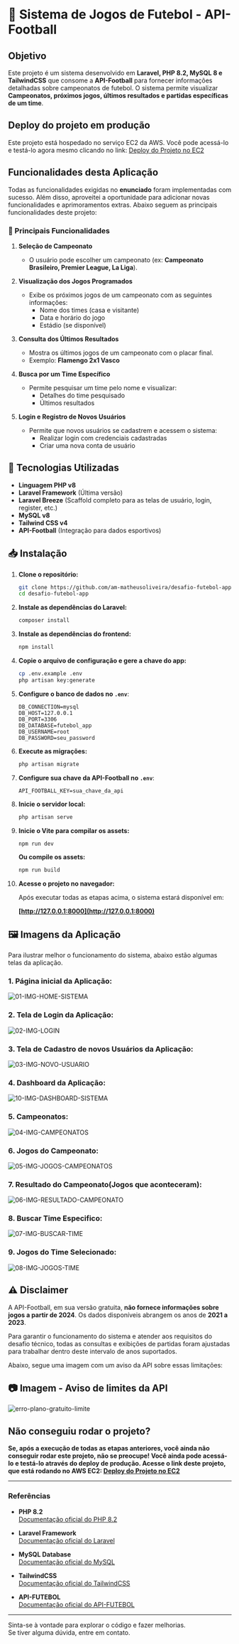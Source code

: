 # 📌 Sistema de Jogos de Futebol - API-Football

## Objetivo

Este projeto é um sistema desenvolvido em **Laravel, PHP 8.2, MySQL 8 e TailwindCSS** que consome a **API-Football** para fornecer informações detalhadas sobre campeonatos de futebol. O sistema permite visualizar **Campeonatos, próximos jogos, últimos resultados e partidas específicas de um time**.

## Deploy do projeto em produção
Este projeto está hospedado no serviço EC2 da AWS. Você pode acessá-lo e testá-lo agora mesmo clicando no link: [Deploy do Projeto no EC2](https://tinyurl.com/desafio-futebol-app)

## Funcionalidades desta Aplicação
Todas as funcionalidades exigidas no **enunciado** foram implementadas com sucesso. Além disso, aproveitei a oportunidade para adicionar novas funcionalidades e aprimoramentos extras. Abaixo seguem as principais funcionalidades deste projeto:

### 🎯 Principais Funcionalidades

1. **Seleção de Campeonato**

   - O usuário pode escolher um campeonato (ex: **Campeonato Brasileiro, Premier League, La Liga**).

2. **Visualização dos Jogos Programados**

   - Exibe os próximos jogos de um campeonato com as seguintes informações:
     - Nome dos times (casa e visitante)
     - Data e horário do jogo
     - Estádio (se disponível)

3. **Consulta dos Últimos Resultados**

   - Mostra os últimos jogos de um campeonato com o placar final.
   - Exemplo: **Flamengo 2x1 Vasco**

4. **Busca por um Time Específico**

   - Permite pesquisar um time pelo nome e visualizar:
     - Detalhes do time pesquisado
     - Últimos resultados

5. **Login e Registro de Novos Usuários**

   - Permite que novos usuários se cadastrem e acessem o sistema:
     - Realizar login com credenciais cadastradas
     - Criar uma nova conta de usuário

## 🚀 Tecnologias Utilizadas
- **Linguagem PHP v8**
- **Laravel Framework** (Última versão)
- **Laravel Breeze** (Scaffold completo para as telas de usuário, login, register, etc.)
- **MySQL v8**
- **Tailwind CSS v4**
- **API-Football** (Integração para dados esportivos)

## 📥 Instalação

1. **Clone o repositório:**

   ```sh
   git clone https://github.com/am-matheusoliveira/desafio-futebol-app.git
   cd desafio-futebol-app
   ```

2. **Instale as dependências do Laravel:**

   ```sh
   composer install
   ```

3. **Instale as dependências do frontend:**

   ```sh
   npm install
   ```

4. **Copie o arquivo de configuração e gere a chave do app:**

   ```sh
   cp .env.example .env
   php artisan key:generate
   ```

5. **Configure o banco de dados no `.env`**:

   ```env
   DB_CONNECTION=mysql
   DB_HOST=127.0.0.1
   DB_PORT=3306
   DB_DATABASE=futebol_app
   DB_USERNAME=root
   DB_PASSWORD=seu_password
   ```

6. **Execute as migrações:**

   ```sh
   php artisan migrate
   ```

7. **Configure sua chave da API-Football no `.env`**:

   ```env
   API_FOOTBALL_KEY=sua_chave_da_api
   ```

8. **Inicie o servidor local:**

   ```sh
   php artisan serve
   ```

9. **Inicie o Vite para compilar os assets:**

   ```sh
   npm run dev
   ```
   **Ou compile os assets:**
   
    ```sh
    npm run build
    ```   

10. **Acesse o projeto no navegador:**
   
    Após executar todas as etapas acima, o sistema estará disponível em:
   
    **[http://127.0.0.1:8000](http://127.0.0.1:8000)**

## 🖼️ Imagens da Aplicação

Para ilustrar melhor o funcionamento do sistema, abaixo estão algumas telas da aplicação.

### 1. Página inicial da Aplicação:

![01-IMG-HOME-SISTEMA](https://github.com/user-attachments/assets/e2bd97ce-eb5f-4653-8c9a-eeda1e53caa9)

### 2. Tela de Login da Aplicação:

![02-IMG-LOGIN](https://github.com/user-attachments/assets/48df4a0b-7922-4402-bd56-c00f04025abd)

### 3. Tela de Cadastro de novos Usuários da Aplicação:

![03-IMG-NOVO-USUARIO](https://github.com/user-attachments/assets/880b9549-d116-4fb0-9a88-5ca004fa050c)

### 4. Dashboard da Aplicação:

![10-IMG-DASHBOARD-SISTEMA](https://github.com/user-attachments/assets/1ed3edd0-6d29-437b-a653-4818f385c80d)

### 5. Campeonatos:

![04-IMG-CAMPEONATOS](https://github.com/user-attachments/assets/a89e1ed8-e3a3-4963-91d6-258ace83c9c7)

### 6. Jogos do Campeonato:

![05-IMG-JOGOS-CAMPEONATOS](https://github.com/user-attachments/assets/4d0df645-a240-4807-b452-055479a0ba8b)

### 7. Resultado do Campeonato(Jogos que aconteceram):

![06-IMG-RESULTADO-CAMPEONATO](https://github.com/user-attachments/assets/f67d7024-c712-42c1-95d9-5dc290850c9f)

### 8. Buscar Time Especifico:

![07-IMG-BUSCAR-TIME](https://github.com/user-attachments/assets/b3235bb0-d48b-486d-b5e8-f3aae51b25f0)

### 9. Jogos do Time Selecionado:

![08-IMG-JOGOS-TIME](https://github.com/user-attachments/assets/bddd268a-1f4d-4d67-8a1b-ccccd019257d)

## ⚠️ Disclaimer

A API-Football, em sua versão gratuita, **não fornece informações sobre jogos a partir de 2024**. Os dados disponíveis abrangem os anos de **2021 a 2023**. 

Para garantir o funcionamento do sistema e atender aos requisitos do desafio técnico, todas as consultas e exibições de partidas foram ajustadas para trabalhar dentro deste intervalo de anos suportados. 

Abaixo, segue uma imagem com um aviso da API sobre essas limitações:

## 📷 Imagem - Aviso de limites da API
![erro-plano-gratuito-limite](https://github.com/user-attachments/assets/489a62a4-2d40-4c85-a9e3-e656792bccba)

## Não conseguiu rodar o projeto? 
<b>Se, após a execução de todas as etapas anteriores, você ainda não conseguir rodar este projeto, não se preocupe! Você ainda pode acessá-lo e testá-lo através do deploy de produção. Acesse o link deste projeto, que está rodando no AWS EC2: [Deploy do Projeto no EC2](https://tinyurl.com/desafio-futebol-app)</b>

---
### Referências

- **PHP 8.2**  
  [Documentação oficial do PHP 8.2](https://www.php.net/releases/8.2/)

- **Laravel Framework**  
  [Documentação oficial do Laravel](https://laravel.com/docs)

- **MySQL Database**  
  [Documentação oficial do MySQL](https://dev.mysql.com/doc/refman/8.0/en/)

- **TailwindCSS**  
  [Documentação oficial do TailwindCSS](https://tailwindcss.com/docs/installation/using-vite)

- **API-FUTEBOL**  
  [Documentação oficial do API-FUTEBOL](https://www.api-football.com/documentation-v3)
  
---
Sinta-se à vontade para explorar o código e fazer melhorias.<br>
Se tiver alguma dúvida, entre em contato.

